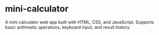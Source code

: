 # mini-calculator
A mini calculator web app built with HTML, CSS, and JavaScript. Supports basic arithmetic operations, keyboard input, and result history.

